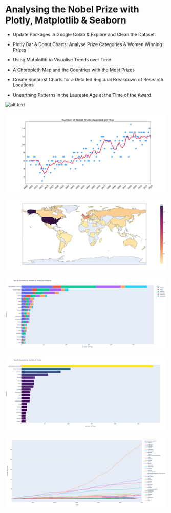 # Analysing the Nobel Prize with Plotly, Matplotlib & Seaborn


- Update Packages in Google Colab & Explore and Clean the Dataset


- Plotly Bar & Donut Charts: Analyse Prize Categories & Women Winning Prizes


- Using Matplotlib to Visualise Trends over Time


- A Choropleth Map and the Countries with the Most Prizes


- Create Sunburst Charts for a Detailed Regional Breakdown of Research Locations


- Unearthing Patterns in the Laureate Age at the Time of the Award


![alt text](https://github.com/macosta-42/100_days_of_code/blob/main/4_Advanced/day78_Analysing_the_Nobel_Prize/plots.gif?raw=true)

![alt text](https://github.com/macosta-42/100_days_of_code/blob/main/4_Advanced/day78_Analysing_the_Nobel_Prize/myplot_1.png?raw=true)

![alt text](https://github.com/macosta-42/100_days_of_code/blob/main/4_Advanced/day78_Analysing_the_Nobel_Prize/myplot_2.png?raw=true)

![alt text](https://github.com/macosta-42/100_days_of_code/blob/main/4_Advanced/day78_Analysing_the_Nobel_Prize/myplot_3.png?raw=true)

![alt text](https://github.com/macosta-42/100_days_of_code/blob/main/4_Advanced/day78_Analysing_the_Nobel_Prize/myplot_4.png?raw=true)

![alt text](https://github.com/macosta-42/100_days_of_code/blob/main/4_Advanced/day78_Analysing_the_Nobel_Prize/myplot_5.png?raw=true)